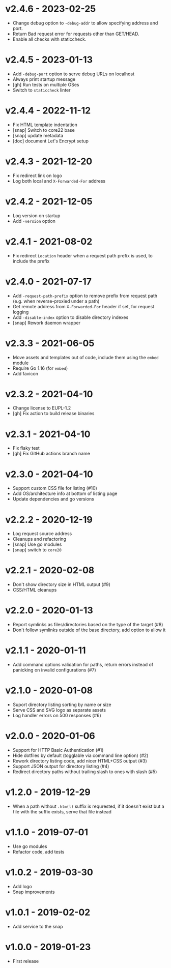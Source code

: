 v2.4.6 - 2023-02-25
===================

* Change debug option to ``-debug-addr`` to allow specifying address and port.
* Return Bad request error for requests other than GET/HEAD.
* Enable all checks with staticcheck.


v2.4.5 - 2023-01-13
===================

* Add `-debug-port` option to serve debug URLs on localhost
* Always print startup message
* [gh] Run tests on multiple OSes
* Switch to `staticcheck` linter


v2.4.4 - 2022-11-12
===================

* Fix HTML template indentation
* [snap] Switch to core22 base
* [snap] update metadata
* [doc] document Let's Encrypt setup


v2.4.3 - 2021-12-20
===================

* Fix redirect link on logo
* Log both local and `X-Forwarded-For` address


v2.4.2 - 2021-12-05
===================

* Log version on startup
* Add `-version` option


v2.4.1 - 2021-08-02
===================

* Fix redirect `Location` header when a request path prefix is used, to include
  the prefix


v2.4.0 - 2021-07-17
===================

* Add `-request-path-prefix` option to remove prefix from request path
  (e.g. when reverse-proxied under a path)
* Get remote address from `X-Forwarded-For` header if set, for request logging
* Add `-disable-index` option to disable directory indexes
* [snap] Rework daemon wrapper


v2.3.3 - 2021-06-05
===================

* Move assets and templates out of code, include them using the `embed` module
* Require Go 1.16 (for `embed`)
* Add favicon


v2.3.2 - 2021-04-10
===================

* Change license to EUPL-1.2
* [gh] Fix action to build release binaries


v2.3.1 - 2021-04-10
===================

* Fix flaky test
* [gh] Fix GitHub actions branch name


v2.3.0 - 2021-04-10
===================

* Support custom CSS file for listing (#10)
* Add OS/architecture info at bottom of listing page
* Update dependencies and go versions


v2.2.2 - 2020-12-19
===================

* Log request source address
* Cleanups and refactoring
* [snap] Use go modules
* [snap] switch to `core20`


v2.2.1 - 2020-02-08
===================

* Don't show directory size in HTML output (#9)
* CSS/HTML cleanups


v2.2.0 - 2020-01-13
===================

* Report symlinks as files/directories based on the type of the target (#8)
* Don't follow symlinks outside of the base directory, add option to allow it


v2.1.1 - 2020-01-11
===================

* Add command options validation for paths, return errors instead of panicking
  on invalid configurations (#7)


v2.1.0 - 2020-01-08
===================

* Suport directory listing sorting by name or size
* Serve CSS and SVG logo as separate assets
* Log handler errors on 500 responses (#6)


v2.0.0 - 2020-01-06
===================

* Support for HTTP Basic Authentication (#1)
* Hide dotfiles by default (togglable via command line option) (#2)
* Rework directory listing code, add nicer HTML+CSS output (#3)
* Support JSON output for directory listing (#4)
* Redirect directory paths without trailing slash to ones with slash (#5)


v1.2.0 - 2019-12-29
===================

* When a path without `.htm(l)` suffix is requrested, if it doesn't exist but a
  file with the suffix exists, serve that file instead


v1.1.0 - 2019-07-01
===================

* Use go modules
* Refactor code, add tests


v1.0.2 - 2019-03-30
===================

* Add logo
* Snap improvements


v1.0.1 - 2019-02-02
===================

* Add service to the snap


v1.0.0 - 2019-01-23
===================

* First release
